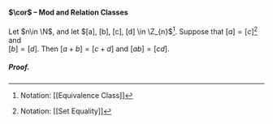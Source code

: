 #### $\cor$ – Mod and Relation Classes
Let $n\in \N$, and let $[a], [b], [c], [d] \in \Z_{n}$[^1]. Suppose that $[a] = [c]$[^2] and  
$[b] = [d]$. Then $[a + b] = [c + d]$ and $[ab] = [cd]$.

##### *Proof.*

[^1]: Notation: [[Equivalence Class]]
[^2]: Notation: [[Set Equality]]